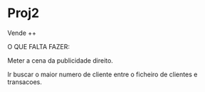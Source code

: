 # Proj2
Vende ++

O QUE FALTA FAZER:

Meter a cena da publicidade direito.

Ir buscar o maior numero de cliente entre o ficheiro de clientes e transacoes.
